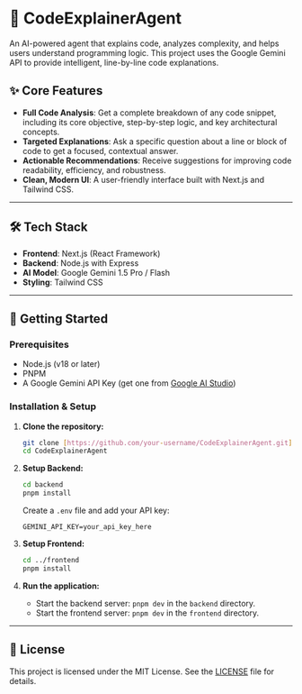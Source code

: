 # 🤖 CodeExplainerAgent

An AI-powered agent that explains code, analyzes complexity, and helps users understand programming logic. This project uses the Google Gemini API to provide intelligent, line-by-line code explanations.

## ✨ Core Features

* **Full Code Analysis**: Get a complete breakdown of any code snippet, including its core objective, step-by-step logic, and key architectural concepts.
* **Targeted Explanations**: Ask a specific question about a line or block of code to get a focused, contextual answer.
* **Actionable Recommendations**: Receive suggestions for improving code readability, efficiency, and robustness.
* **Clean, Modern UI**: A user-friendly interface built with Next.js and Tailwind CSS.

---
## 🛠️ Tech Stack

* **Frontend**: Next.js (React Framework)
* **Backend**: Node.js with Express
* **AI Model**: Google Gemini 1.5 Pro / Flash
* **Styling**: Tailwind CSS

---
## 🚀 Getting Started

### Prerequisites

* Node.js (v18 or later)
* PNPM
* A Google Gemini API Key (get one from [Google AI Studio](https://aistudio.google.com/app/apikey))

### Installation & Setup

1.  **Clone the repository:**
    ```sh
    git clone [https://github.com/your-username/CodeExplainerAgent.git](https://github.com/your-username/CodeExplainerAgent.git)
    cd CodeExplainerAgent
    ```

2.  **Setup Backend:**
    ```sh
    cd backend
    pnpm install
    ```
    Create a `.env` file and add your API key:
    ```
    GEMINI_API_KEY=your_api_key_here
    ```

3.  **Setup Frontend:**
    ```sh
    cd ../frontend
    pnpm install
    ```

4.  **Run the application:**
    * Start the backend server: `pnpm dev` in the `backend` directory.
    * Start the frontend server: `pnpm dev` in the `frontend` directory.

---
## 📄 License

This project is licensed under the MIT License. See the [LICENSE](LICENSE) file for details.